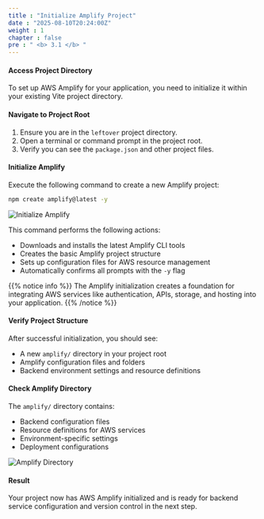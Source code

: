 ```yaml
---
title : "Initialize Amplify Project"
date : "2025-08-10T20:24:00Z"
weight : 1
chapter : false
pre : " <b> 3.1 </b> "
---
```


#### Access Project Directory

To set up AWS Amplify for your application, you need to initialize it within your existing Vite project directory.

#### Navigate to Project Root

1. Ensure you are in the `leftover` project directory.
2. Open a terminal or command prompt in the project root.
3. Verify you can see the `package.json` and other project files.

#### Initialize Amplify

Execute the following command to create a new Amplify project:

```bash
npm create amplify@latest -y
```

![Initialize Amplify](/images/3/3-1.png?featherlight=false&width=90pc)

This command performs the following actions:
- Downloads and installs the latest Amplify CLI tools
- Creates the basic Amplify project structure
- Sets up configuration files for AWS resource management
- Automatically confirms all prompts with the `-y` flag

{{% notice info %}}
The Amplify initialization creates a foundation for integrating AWS services like authentication, APIs, storage, and hosting into your application.
{{% /notice %}}

#### Verify Project Structure

After successful initialization, you should see:
- A new `amplify/` directory in your project root
- Amplify configuration files and folders
- Backend environment settings and resource definitions

#### Check Amplify Directory

The `amplify/` directory contains:
- Backend configuration files
- Resource definitions for AWS services
- Environment-specific settings
- Deployment configurations

![Amplify Directory](/images/3/3-2.png?featherlight=false&width=90pc)

#### Result

Your project now has AWS Amplify initialized and is ready for backend service configuration and version control in the next step.
